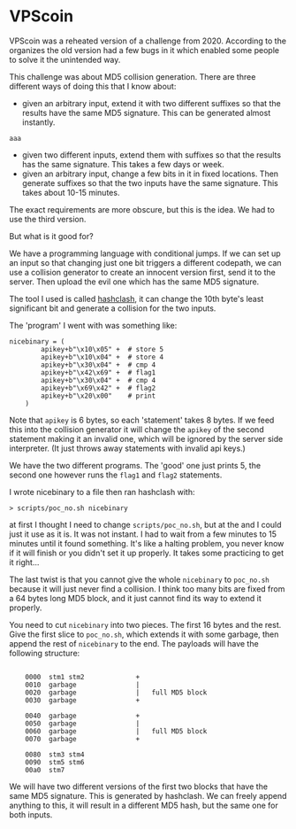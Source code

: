 
# VPScoin

VPScoin was a reheated version of a challenge from 2020. According to the organizes the old version had a few bugs in it which enabled some people to solve it the unintended way.

This challenge was about MD5 collision generation. There are three different ways of doing this that I know about:

- given an arbitrary input, extend it with two different suffixes so that the results have the same MD5 signature. This can be generated almost instantly.
```
aaa
```
- given two different inputs, extend them with suffixes so that the results has the same signature. This takes a few days or week.
- given an arbitrary input, change a few bits in it in fixed locations. Then generate suffixes so that the two inputs have the same signature. This takes about 10-15 minutes.

The exact requirements are more obscure, but this is the idea. We had to use the third version. 

But what is it good for? 

We have a programming language with conditional jumps. If we can set up an input so that changing just one bit triggers a different codepath, we can use a collision generator to create an innocent version first, send it to the server. Then upload the evil one which has the same MD5 signature.

The tool I used is called [hashclash](https://github.com/cr-marcstevens/hashclash), it can change the 10th byte's least significant bit and generate a collision for the two inputs.

The 'program' I went with was something like:

```
nicebinary = (
        apikey+b"\x10\x05" +  # store 5
        apikey+b"\x10\x04" +  # store 4
        apikey+b"\x30\x04" +  # cmp 4
        apikey+b"\x42\x69" +  # flag1
        apikey+b"\x30\x04" +  # cmp 4
        apikey+b"\x69\x42" +  # flag2
        apikey+b"\x20\x00"    # print
    )
```

Note that `apikey` is 6 bytes, so each 'statement' takes 8 bytes. If we feed this into the collision generator it will change the `apikey` of the second statement making it an invalid one, which will be ignored by the server side interpreter. (It just throws away statements with invalid api keys.)

We have the two different programs. The 'good' one just prints 5, the second one however runs the `flag1` and `flag2` statements.
 
I wrote nicebinary to a file then ran hashclash with:

```
> scripts/poc_no.sh nicebinary
```

at first I thought I need to change `scripts/poc_no.sh`, but at the and I could just it use as it is. It was not instant. I had to wait from a few minutes to 15 minutes until it found something. It's like a halting problem, you never know if it will finish or you didn't set it up properly. It takes some practicing to get it right...

The last twist is that you cannot give the whole `nicebinary` to `poc_no.sh` because it will just never find a collision. I think too many bits are fixed from a 64 bytes long MD5 block, and it just cannot find its way to extend it properly. 

You need to cut `nicebinary` into two pieces. The first 16 bytes and the rest. Give the first slice to `poc_no.sh`, which extends it with some garbage, then append the rest of `nicebinary` to the end. The payloads will have the following structure:

```
     
    0000  stm1 stm2             +
    0010  garbage               |
    0020  garbage               |   full MD5 block
    0030  garbage               +

    0040  garbage               +
    0050  garbage               | 
    0060  garbage               |   full MD5 block
    0070  garbage               +

    0080  stm3 stm4             
    0090  stm5 stm6             
    00a0  stm7                  

```

We will have two different versions of the first two blocks that have the same MD5 signature. This is generated by hashclash. We can freely append anything to this, it will result in a different MD5 hash, but the same one for both inputs.
